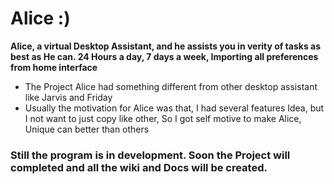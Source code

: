 # Alice :)

**Alice, a virtual Desktop Assistant, and he assists you in verity of tasks as best as He can. 24 Hours a day, 7 days a week, Importing all preferences from home interface**

- The Project Alice had something different from other desktop assistant like Jarvis and Friday
- Usually the motivation for Alice was that, I had several features Idea, but I not want to just copy like other,
So I got self motive to make Alice, Unique can better than others

### Still the program is in development. Soon the Project will completed and all the wiki and Docs will be created.

